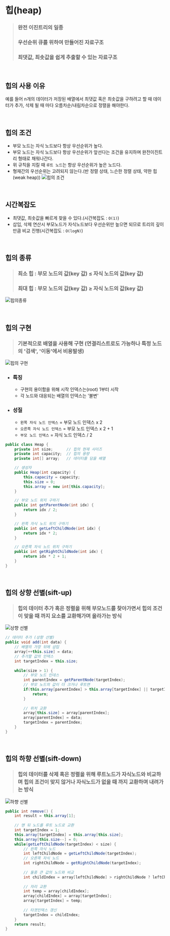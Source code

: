 # 힙(heap)
> ### 완전 이진트리의 일종
> ### 우선순위 큐를 위하여 만들어진 자료구조
> ### 최댓값, 최솟값을 쉽게 추출할 수 있는 자료구조

<br>

## 힙의 사용 이유
예를 들어 n개의 데이터가 저장된 배열에서 최댓값 혹은 최솟값을 구하려고 할 때
데이터가 추가, 삭제 될 때 마다 오름차순/내림차순으로 정렬을 해야한다.

<br>

## 힙의 조건
- 부모 노드는 자식 노드보다 항상 우선순위가 높다.
- 부모 노드는 자식 노드보다 항상 우선순위가 앞선다는 조건을 유지하며 완전이진트리 형태로 채워나간다.
- 위 규칙을 지킬 때 `루트 노드`는 항상 우선순위가 높은 노드다.
- 형재간의 우선순위는 고려되지 않는다.(반 정렬 상태, 느슨한 정렬 상태, 약한 힙(weak heap))
![힙의 조건](https://img1.daumcdn.net/thumb/R1280x0/?scode=mtistory2&fname=https%3A%2F%2Fblog.kakaocdn.net%2Fdn%2FcUJahp%2FbtqV36KtdQ4%2FLzdICgKMk7KvYULPjkKQy1%2Fimg.png)

<br>

## 시간복잡도
- 최댓값, 최솟값을 빠르게 찾을 수 있다.(시간복잡도 : `O(1)`)
- 삽입, 삭제 연산시 부모노드가 자식노드보다 우선순위만 높으면 되므로 트리의 깊이만큼 비교 진행(시간복잡도 : `O(logN)`)

<br>

## 힙의 종류
> ### 최소 힙 : 부모 노드의 값(key 값) ≤ 자식 노드의 값(key 값)  
> ### 최대 힙 : 부모 노드의 값(key 값) ≥ 자식 노드의 값(key 값)
![힙의종류](https://img1.daumcdn.net/thumb/R1920x0/?scode=mtistory2&fname=https%3A%2F%2Fblog.kakaocdn.net%2Fdn%2FbXeFO2%2FbtqVTGz4Spk%2FEmiJ4rN545GnSjLddKZnT0%2Fimg.png)

<br>

## 힙의 구현
> ### 기본적으로 배열을 사용해 구현 (연결리스트로도 가능하나 특정 노드의 '검색', '이동'에서 비용발생)

![힙의 구현](https://img1.daumcdn.net/thumb/R1280x0/?scode=mtistory2&fname=https%3A%2F%2Fblog.kakaocdn.net%2Fdn%2FWDMjZ%2FbtqV8GEMhcb%2FM2Wm02OJQhSh7sdW1kSzLK%2Fimg.png)

- ### 특징
    - 구현의 용이함을 위해 시작 인덱스는(root) 1부터 시작
    - 각 노드와 대응되는 배열의 인덱스는 '불변'

- ### 성질
    - `왼쪽 자식 노드 인덱스` = 부모 노드 인덱스 x 2
    - `오른쪽 자식 노드 인덱스` = 부모 노드 인덱스 x 2 + 1
    - `부모 노드 인덱스` = 자식 노드 인덱스 / 2
```Java
public class Heap {
    private int size;      // 힙의 현재 사이즈
    private int capacity;  // 힙의 용량
    private int[] array;   // 데이터를 담을 배열

    // 생성자
    public Heap(int capacity) {
        this.capacity = capacity;
        this.size = 0;
        this.array = new int[this.capacity];
    }

    // 부모 노드 위치 구하기
    public int getParentNode(int idx) {
        return idx / 2;
    }

    // 왼쪽 자식 노드 위치 구하기
    public int getLeftChildNode(int idx) {
        return idx * 2;
    }

    // 오른쪽 자식 노드 위치 구하기
    public int getRightChildNode(int idx) {
        return idx * 2 + 1;
    }
}
```



<br>





## 힙의 상향 선별(sift-up)
> ### 힙의 데이터 추가 혹은 정렬을 위해 부모노드를 찾아가면서 힙의 조건이 맞을 때 까지 요소를 교환해가며 올라가는 방식

![상향 선별](https://img1.daumcdn.net/thumb/R1280x0/?scode=mtistory2&fname=https%3A%2F%2Fblog.kakaocdn.net%2Fdn%2Fci59jf%2FbtqWNbRsmLA%2FScwEtG3n9neieCEJBVeos0%2Fimg.png)
```Java
// 데이터 추가 (상향 선별)
public void add(int data) {
    // 배열의 가장 뒤에 삽입
    array[++this.size] = data;
    // 추가할 값의 인덱스
    int targetIndex = this.size;
    
    while(size > 1) {
        // 부모 노드 인데스
        int parentIndex = getParentNode(targetIndex);
        // 부모 노드의 값이 더 크거나 루트면
        if(this.array[parentIndex] > this.array[targetIndex] || targetIndex == 1) {
            return;
        }
        
        // 위치 교환
        array[this.size] = array[parentIndex];
        array[parentIndex] = data;
        targetIndex = parentIndex;
    }	
}
```

<br>

## 힙의 하향 선별(sift-down)
> ### 힙의 데이터를 삭제 혹은 정렬을 위해 루트노드가 자식노드와 비교하며 힙의 조건이 맞지 않거나 자식노드가 없을 때 까지 교환하며 내려가는 방식

![하향 선별](https://img1.daumcdn.net/thumb/R1280x0/?scode=mtistory2&fname=https%3A%2F%2Fblog.kakaocdn.net%2Fdn%2Fb34svU%2FbtqWx5ZYjtI%2FKaMAkGXcQOh5Qe1HIKTpPk%2Fimg.png)
```Java
public int remove() {
    int result = this.array[1];
    
    // 맨 뒤 노드를 루트 노드로 교환
    int targetIndex = 1;
    this.array[targetIndex] = this.array[this.size];
    this.array[this.size--] = 0;
    while(getLeftChildNode(targetIndex) < size) {
        // 왼쪽 자식 노드
        int leftChildNode = getLeftChildNode(targetIndex);
        // 오른쪽 자식 노드
        int rightChildNode = getRightChildNode(targetIndex);
        
        // 둘중 큰 값의 노드와 비교
        int childIndex = array[leftChildNode] > rightChildNode ? leftChildNode : rightChildNode;
        
        // 자리 교환
        int temp = array[childIndex];
        array[childIndex] = array[targetIndex];
        array[targetIndex] = temp;
        
        // 타겟인덱스 갱신
        targetIndex = childIndex;
    }
    return result;
}
```